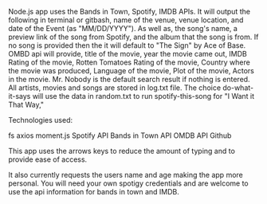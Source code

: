 Node.js app uses the Bands in Town, Spotify, IMDB APIs.
It will output the following in terminal or gitbash, name of the venue, venue location, and date of the Event (as "MM/DD/YYYY"). As well as, the song's name, a preview link of the song from Spotify, and the album that the song is from.  If no song is provided then the it will default to "The Sign" by Ace of Base.
OMBD api will provide, title of the movie, year the movie came out, IMDB Rating of the movie, Rotten Tomatoes Rating of the movie, Country where the movie was produced, Language of the movie, Plot of the movie, Actors in the movie. Mr. Nobody is the default search result if nothing is entered. All artists, movies and songs are stored in log.txt file.
The choice do-what-it-says will use the data in random.txt to run spotify-this-song for "I Want it That Way,"

Technologies used:

fs
axios
moment.js
Spotify API
Bands in Town API
OMDB API
Github

This app uses the arrows keys to reduce the amount of typing and to provide ease of access.

It also currently requests the users name and age making the app more personal.
You will need your own spotigy credentials and are welcome to use the api information for bands in town and IMDB.
